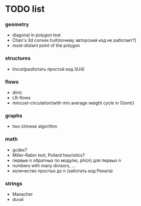 # TODO list

### geometry
- diagonal in polygon test
- Chan's 3d convex hull(почему авторский код не работает?)
- most-distant point of the polygon

### structures
- lincut(разботать простой код SU4)

### flows
- dinic
- LR-flows
- mincost-circulation(with min average weight cycle in O(nm))

### graphs
- two chinese algorithm

### math
- gcdex?
- Miller-Rabin test, Pollard heuristics?
- первые n обратных по модулю, phi(n) для первых n
- numbers with many divisors, ...
- количество простых до n (заботать код Рената)

### strings
- Manacher
- duval
